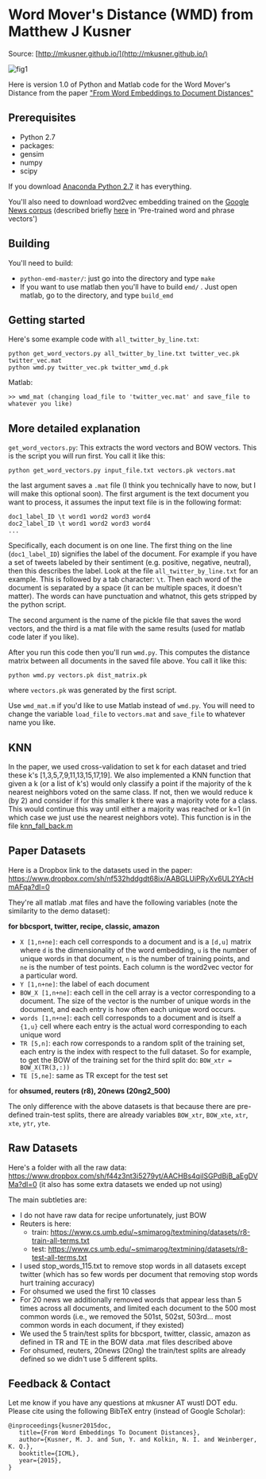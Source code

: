 # Word Mover's Distance (WMD) from Matthew J Kusner

Source: [http://mkusner.github.io/](http://mkusner.github.io/)


![fig1](fig1.png)

Here is version 1.0 of Python and Matlab code for the Word Mover's Distance from the paper ["From Word Embeddings to Document Distances"](http://jmlr.org/proceedings/papers/v37/kusnerb15.pdf)

## Prerequisites

- Python 2.7 
- packages: 
- gensim 
- numpy 
- scipy 

If you download [Anaconda Python 2.7](http://continuum.io/downloads) it has everything. 

You'll also need to download word2vec embedding trained on the [Google News corpus](https://drive.google.com/file/d/0B7XkCwpI5KDYNlNUTTlSS21pQmM/edit?usp=sharing) (described briefly [here](https://code.google.com/p/word2vec/) in 'Pre-trained word and phrase vectors') 

## Building

You'll need to build:

- `python-emd-master/`: just go into the directory and type `make` 
- If you want to use matlab then you'll have to build `emd/` . Just open matlab, go to the directory, and type `build_emd`

## Getting started

Here's some example code with `all_twitter_by_line.txt`:

    python get_word_vectors.py all_twitter_by_line.txt twitter_vec.pk twitter_vec.mat 
    python wmd.py twitter_vec.pk twitter_wmd_d.pk 

Matlab: 

    >> wmd_mat (changing load_file to 'twitter_vec.mat' and save_file to whatever you like) 

## More detailed explanation    

`get_word_vectors.py`: This extracts the word vectors and BOW vectors. This is the script you will run first. You call it like this: 

    python get_word_vectors.py input_file.txt vectors.pk vectors.mat 

the last argument saves a `.mat` file (I think you technically have to now, but I will make this optional soon). The first argument is the text document you want to process, it assumes the input text file is in the following format: 

    doc1_label_ID \t word1 word2 word3 word4 
    doc2_label_ID \t word1 word2 word3 word4 
    ... 

Specifically, each document is on one line. The first thing on the line (`doc1_label_ID`) signifies the label of the document. For example if you have a set of tweets labeled by their sentiment (e.g. positive, negative, neutral), then this describes the label. Look at the file `all_twitter_by_line.txt` for an example. This is followed by a tab character: `\t`. Then each word of the document is separated by a space (it can be multiple spaces, it doesn't matter). The words can have punctuation and whatnot, this gets stripped by the python script. 

The second argument is the name of the pickle file that saves the word vectors, and the third is a mat file with the same results (used for matlab code later if you like). 

After you run this code then you'll run `wmd.py`. This computes the distance matrix between all documents in the saved file above. You call it like this: 

    python wmd.py vectors.pk dist_matrix.pk 

where `vectors.pk` was generated by the first script. 

Use `wmd_mat.m` if you'd like to use Matlab instead of `wmd.py`. You will need to change the variable `load_file` to `vectors.mat` and `save_file` to whatever name you like. 

## KNN

In the paper, we used cross-validation to set k for each dataset and tried these k's [1,3,5,7,9,11,13,15,17,19].  We also implemented a KNN function that given a k (or a list of k's) would only classify a point if the majority of the k nearest neighbors voted on the same class. If not, then we would reduce k (by 2) and consider if for this smaller k there was a majority vote for a class. This would continue this way until either a majority was reached or k=1 (in which case we just use the nearest neighbors vote). This function is in the file [knn_fall_back.m](https://github.com/mkusner/wmd/blob/master/knn_fall_back.m)


## Paper Datasets

Here is a Dropbox link to the datasets used in the paper: https://www.dropbox.com/sh/nf532hddgdt68ix/AABGLUiPRyXv6UL2YAcHmAFqa?dl=0

They're all matlab .mat files and have the following variables (note the similarity to the demo dataset):

**for bbcsport, twitter, recipe, classic, amazon**
- `X [1,n+ne]`: each cell corresponds to a document and is a `[d,u]` matrix where `d` is the dimensionality of the word embedding, `u` is the number of unique words in that document, `n` is the number of training points, and `ne` is the number of test points. Each column is the word2vec vector for a particular word.
- `Y [1,n+ne]`: the label of each document
- `BOW_X [1,n+ne]`: each cell in the cell array is a vector corresponding to a document. The size of the vector is the number of unique words in the document, and each entry is how often each unique word occurs.
- `words [1,n+ne]`: each cell corresponds to a document and is itself a `{1,u}` cell where each entry is the actual word corresponding to each unique word
- `TR [5,n]`: each row corresponds to a random split of the training set, each entry is the index with respect to the full dataset. So for example, to get the BOW of the training set for the third split do: `BOW_xtr = BOW_X(TR(3,:))`
- `TE [5,ne]`: same as TR except for the test set


for **ohsumed, reuters (r8), 20news (20ng2_500)**

The only difference with the above datasets is that because there are pre-defined train-test splits, there are already variables `BOW_xtr`, `BOW_xte`, `xtr`, `xte`, `ytr`, `yte`.


## Raw Datasets

Here's a folder with all the raw data: https://www.dropbox.com/sh/f44z3nt3i5279yt/AACHBs4qiISGPdBjB_aEgDVMa?dl=0
(it also has some extra datasets we ended up not using)

The main subtleties are:
- I do not have raw data for recipe unfortunately, just BOW
- Reuters is here:
    - train: https://www.cs.umb.edu/~smimarog/textmining/datasets/r8-train-all-terms.txt
    - test: https://www.cs.umb.edu/~smimarog/textmining/datasets/r8-test-all-terms.txt
- I used stop_words_115.txt to remove stop words in all datasets except twitter (which has so few words per document that removing stop words hurt training accuracy)
- For ohsumed we used the first 10 classes
- For 20 news we additionally removed words that appear less than 5 times across all documents, and limited each document to the 500 most common words (i.e., we removed the 501st, 502st, 503rd... most common words in each document, if they existed)
- We used the 5 train/test splits for bbcsport, twitter, classic, amazon as defined in TR and TE in the BOW data .mat files described above
- For ohsumed, reuters, 20news (20ng) the train/test splits are already defined so we didn't use 5 different splits.


## Feedback & Contact

Let me know if you have any questions at mkusner AT wustl DOT edu. Please cite using the following BibTeX entry (instead of Google Scholar): 

    @inproceedings{kusner2015doc, 
       title={From Word Embeddings To Document Distances}, 
       author={Kusner, M. J. and Sun, Y. and Kolkin, N. I. and Weinberger, K. Q.}, 
       booktitle={ICML}, 
       year={2015}, 
    } 
